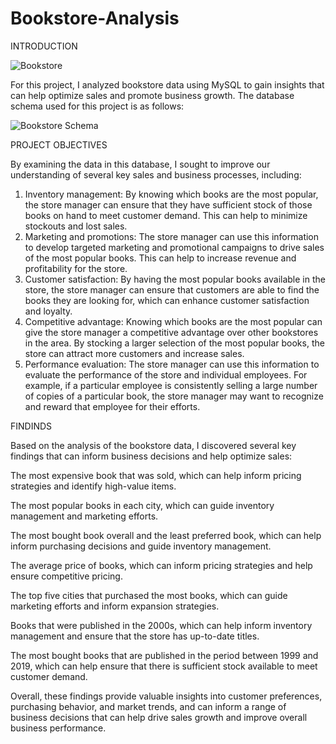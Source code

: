 # Bookstore-Analysis
INTRODUCTION

![Bookstore](https://user-images.githubusercontent.com/126607220/224434272-87592b9c-96ff-4e0d-bb46-acc85509edf7.jpg)

For this project, I analyzed bookstore data using MySQL to gain insights that can help optimize sales and promote business growth. The database schema used for this project is as follows:

![Bookstore Schema](https://user-images.githubusercontent.com/126607220/224434453-360e16e0-e371-4ff7-b857-e4f1b63b3587.jpg)

PROJECT OBJECTIVES

By examining the data in this database, I sought to improve our understanding of several key sales and business processes, including:
1. Inventory management: By knowing which books are the most popular, the store manager can ensure that they have sufficient stock of those books on hand to meet customer demand. This can help to minimize stockouts and lost sales.
2. Marketing and promotions: The store manager can use this information to develop targeted marketing and promotional campaigns to drive sales of the most popular books. This can help to increase revenue and profitability for the store.
3. Customer satisfaction: By having the most popular books available in the store, the store manager can ensure that customers are able to find the books they are looking for, which can enhance customer satisfaction and loyalty.
4. Competitive advantage: Knowing which books are the most popular can give the store manager a competitive advantage over other bookstores in the area. By stocking a larger selection of the most popular books, the store can attract more customers and increase sales.
5. Performance evaluation: The store manager can use this information to evaluate the performance of the store and individual employees. For example, if a particular employee is consistently selling a large number of copies of a particular book, the store manager may want to recognize and reward that employee for their efforts.

FINDINDS

Based on the analysis of the bookstore data, I discovered several key findings that can inform business decisions and help optimize sales:

The most expensive book that was sold, which can help inform pricing strategies and identify high-value items.

The most popular books in each city, which can guide inventory management and marketing efforts.

The most bought book overall and the least preferred book, which can help inform purchasing decisions and guide inventory management.

The average price of books, which can inform pricing strategies and help ensure competitive pricing.

The top five cities that purchased the most books, which can guide marketing efforts and inform expansion strategies.

Books that were published in the 2000s, which can help inform inventory management and ensure that the store has up-to-date titles.

The most bought books that are published in the period between 1999 and 2019, which can help ensure that there is sufficient stock available to meet customer demand.

Overall, these findings provide valuable insights into customer preferences, purchasing behavior, and market trends, and can inform a range of business decisions that can help drive sales growth and improve overall business performance.
